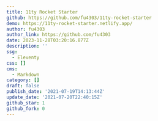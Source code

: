 ```yaml
---
title: 11ty Rocket Starter
github: https://github.com/fu4303/11ty-rocket-starter
demo: https://11ty-rocket-starter.netlify.app/
author: fu4303
author_link: https://github.com/fu4303
date: 2023-11-28T03:20:16.877Z
description: ''
ssg:
  - Eleventy
css: []
cms:
  - Markdown
category: []
draft: false
publish_date: '2021-07-19T14:13:44Z'
update_date: '2021-07-20T22:40:15Z'
github_star: 1
github_fork: 0
---
```

